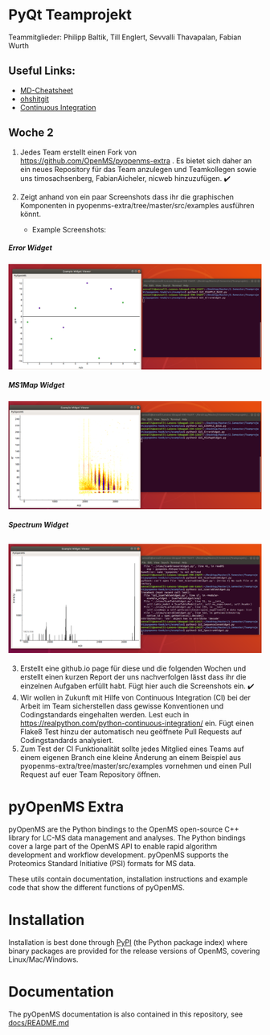 # PyQt Teamprojekt

Teammitglieder:
Philipp Baltik, Till Englert, Sevvalli Thavapalan, Fabian Wurth

## Useful Links:

- [MD-Cheatsheet](https://github.com/adam-p/markdown-here/wiki/Markdown-Cheatsheet)
- [ohshitgit](ohshitgit.com)
- [Continuous Integration](https://realpython.com/python-continuous-integration/)

## Woche 2

1. Jedes Team erstellt einen Fork von https://github.com/OpenMS/pyopenms-extra . Es bietet sich daher an ein neues Repository für das Team anzulegen und Teamkollegen sowie uns timosachsenberg, FabianAicheler, nicweb hinzuzufügen. ✔️

2. Zeigt anhand von ein paar Screenshots dass ihr die graphischen Komponenten in pyopenms-extra/tree/master/src/examples ausführen könnt.
   - Example Screenshots:
##### Error Widget  
![alt text](Screenshots/GUI_ErrorWidget.png "Errorwidget")

##### MS1Map Widget
![alt text](Screenshots/Gui_MS1MapWidget.png "MS1Mapwidget")

##### Spectrum Widget
![alt text](Screenshots/Gui_spectrumWidget.png "Spectrumwidget")
   -
3. Erstellt eine github.io page für diese und die folgenden Wochen und erstellt einen kurzen Report der uns nachverfolgen lässt dass ihr die einzelnen Aufgaben erfüllt habt. Fügt hier auch die Screenshots ein. ✔️
4. Wir wollen in Zukunft mit Hilfe von Continuous Integration (CI) bei der Arbeit im Team sicherstellen dass gewisse Konventionen und Codingstandards eingehalten werden. Lest euch in https://realpython.com/python-continuous-integration/ ein. Fügt einen Flake8 Test hinzu der automatisch neu geöffnete Pull Requests auf Codingstandards analysiert. 
5. Zum Test der CI Funktionalität sollte jedes Mitglied eines Teams auf einem eigenen Branch eine kleine Änderung an einem Beispiel aus pyopenms-extra/tree/master/src/examples vornehmen und einen Pull Request auf euer Team Repository öffnen.

pyOpenMS Extra
=============

pyOpenMS are the Python bindings to the OpenMS open-source C++ library for
LC-MS data management and analyses. The Python bindings cover a large part of
the OpenMS API to enable rapid algorithm development and workflow development.
pyOpenMS supports the Proteomics Standard Initiative (PSI) formats for MS data. 

These utils contain documentation, installation instructions and example code
that show the different functions of pyOpenMS.

Installation
=============

Installation is best done through [PyPI](https://pypi.python.org/pypi/pyopenms)
(the Python package index) where binary packages are provided for the release
versions of OpenMS, covering Linux/Mac/Windows.

Documentation
=============
The pyOpenMS documentation is also contained in this repository, see [docs/README.md](docs/README.md)
